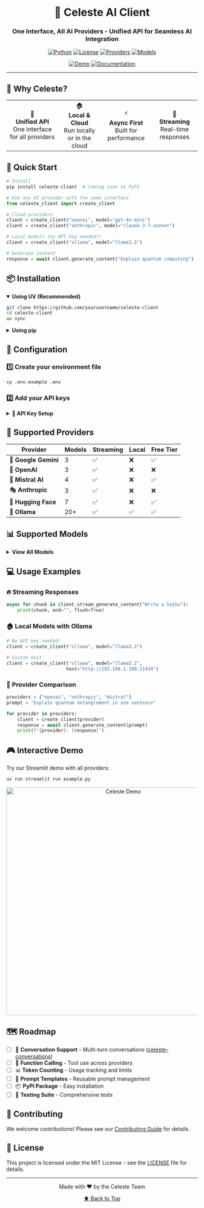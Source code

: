 <div align="center">

# 🌟 Celeste AI Client

### One Interface, All AI Providers - Unified API for Seamless AI Integration

[![Python](https://img.shields.io/badge/Python-3.13+-blue?style=for-the-badge&logo=python&logoColor=white)](https://www.python.org/)
[![License](https://img.shields.io/badge/License-MIT-green?style=for-the-badge&logo=opensourceinitiative&logoColor=white)](LICENSE)
[![Providers](https://img.shields.io/badge/Providers-6+-orange?style=for-the-badge&logo=openai&logoColor=white)](#-supported-providers)
[![Models](https://img.shields.io/badge/Models-40+-purple?style=for-the-badge&logo=huggingface&logoColor=white)](#-supported-models)

[![Demo](https://img.shields.io/badge/🚀_Try_Demo-Streamlit-FF4B4B?style=for-the-badge)](example.py)
[![Documentation](https://img.shields.io/badge/📚_Docs-Coming_Soon-blue?style=for-the-badge)](#)

</div>

---

## 🎯 Why Celeste?

<div align="center">
  <table>
    <tr>
      <td align="center">🔌<br><b>Unified API</b><br>One interface for all providers</td>
      <td align="center">🏠<br><b>Local & Cloud</b><br>Run locally or in the cloud</td>
      <td align="center">⚡<br><b>Async First</b><br>Built for performance</td>
      <td align="center">🔄<br><b>Streaming</b><br>Real-time responses</td>
    </tr>
  </table>
</div>

## 🚀 Quick Start

```python
# Install
pip install celeste-client  # Coming soon to PyPI

# Use any AI provider with the same interface
from celeste_client import create_client

# Cloud providers
client = create_client("openai", model="gpt-4o-mini")
client = create_client("anthropic", model="claude-3-7-sonnet")

# Local models (no API key needed!)
client = create_client("ollama", model="llama3.2")

# Generate content
response = await client.generate_content("Explain quantum computing")
```

## 📦 Installation

<details open>
<summary><b>Using UV (Recommended)</b></summary>

```bash
git clone https://github.com/yourusername/celeste-client
cd celeste-client
uv sync
```
</details>

<details>
<summary><b>Using pip</b></summary>

```bash
git clone https://github.com/yourusername/celeste-client
cd celeste-client
pip install -e .
```
</details>

## 🔧 Configuration

### 1️⃣ Create your environment file
```bash
cp .env.example .env
```

### 2️⃣ Add your API keys

<details>
<summary><b>🔑 API Key Setup</b></summary>

| Provider | Environment Variable | Get API Key |
|----------|---------------------|-------------|
| 🌈 **Gemini** | `GOOGLE_API_KEY` | [Google AI Studio](https://aistudio.google.com/app/apikey) |
| 🤖 **OpenAI** | `OPENAI_API_KEY` | [OpenAI Platform](https://platform.openai.com/api-keys) |
| 🌊 **Mistral** | `MISTRAL_API_KEY` | [Mistral Console](https://console.mistral.ai/) |
| 🎭 **Anthropic** | `ANTHROPIC_API_KEY` | [Anthropic Console](https://console.anthropic.com/) |
| 🤗 **Hugging Face** | `HUGGINGFACE_TOKEN` | [HF Settings](https://huggingface.co/settings/tokens) |
| 🦙 **Ollama** | *No key needed!* | [Install Ollama](https://ollama.com/download) |

</details>

## 🎨 Supported Providers

<div align="center">

| Provider | Models | Streaming | Local | Free Tier |
|----------|--------|-----------|--------|-----------|
| 🌈 **Google Gemini** | 3 | ✅ | ❌ | ✅ |
| 🤖 **OpenAI** | 3 | ✅ | ❌ | ❌ |
| 🌊 **Mistral AI** | 4 | ✅ | ❌ | ✅ |
| 🎭 **Anthropic** | 3 | ✅ | ❌ | ❌ |
| 🤗 **Hugging Face** | 7 | ✅ | ❌ | ✅ |
| 🦙 **Ollama** | 20+ | ✅ | ✅ | ✅ |

</div>

## 📊 Supported Models

<details>
<summary><b>View All Models</b></summary>

### 🌈 Google Gemini
- `gemini-2.5-flash-lite-preview-06-17` - Ultra-fast responses
- `gemini-2.5-flash` - Balanced performance
- `gemini-2.5-pro` - Maximum capability

### 🤖 OpenAI
- `o3-2025-04-16` - Latest O3 model
- `o4-mini-2025-04-16` - Cost-effective
- `gpt-4.1-2025-04-14` - Advanced reasoning

### 🌊 Mistral AI
- `mistral-small-latest` - Fast & efficient
- `mistral-medium-latest` - Balanced
- `mistral-large-latest` - High performance
- `codestral-latest` - Code specialist

### 🎭 Anthropic Claude
- `claude-3-7-sonnet-20250219` - Claude 3.7
- `claude-sonnet-4-20250514` - Claude 4 Sonnet
- `claude-opus-4-20250514` - Claude 4 Opus

### 🤗 Hugging Face
- `google/gemma-2-2b-it` - Lightweight
- `meta-llama/Meta-Llama-3.1-8B-Instruct` - Llama 3.1
- `microsoft/phi-4` - Microsoft Phi-4
- `Qwen/Qwen2.5-7B-Instruct-1M` - 1M context window
- `deepseek-ai/DeepSeek-R1` - DeepSeek reasoning
- [View more...](#)

### 🦙 Ollama (Local)
Popular models (pull with `ollama pull <model>`):
- `llama3.2` - Latest Llama
- `mistral` - Mistral 7B
- `mixtral:8x7b` - MoE model
- `phi3` - Microsoft Phi-3
- `deepseek-r1` - DeepSeek reasoning
- `codellama` - Code generation
- [View all models](https://ollama.com/library)

</details>

## 💻 Usage Examples

### 🔥 Streaming Responses
```python
async for chunk in client.stream_generate_content("Write a haiku"):
    print(chunk, end="", flush=True)
```

### 🏠 Local Models with Ollama
```python
# No API key needed!
client = create_client("ollama", model="llama3.2")

# Custom host
client = create_client("ollama", model="llama3.2", 
                      host="http://192.168.1.100:11434")
```

### 🎯 Provider Comparison
```python
providers = ["openai", "anthropic", "mistral"]
prompt = "Explain quantum entanglement in one sentence"

for provider in providers:
    client = create_client(provider)
    response = await client.generate_content(prompt)
    print(f"{provider}: {response}")
```

## 🎮 Interactive Demo

Try our Streamlit demo with all providers:

```bash
uv run streamlit run example.py
```

<div align="center">
  <img src="assets/demo-screenshot.png" width="600" alt="Celeste Demo">
</div>

## 🗺️ Roadmap

- [ ] 💬 **Conversation Support** - Multi-turn conversations ([celeste-conversations](https://github.com/yourusername/celeste-conversations))
- [ ] 🔧 **Function Calling** - Tool use across providers  
- [ ] 📊 **Token Counting** - Usage tracking and limits
- [ ] 🎨 **Prompt Templates** - Reusable prompt management
- [ ] 📦 **PyPI Package** - Easy installation
- [ ] 🧪 **Testing Suite** - Comprehensive tests

## 🤝 Contributing

We welcome contributions! Please see our [Contributing Guide](CONTRIBUTING.md) for details.

## 📄 License

This project is licensed under the MIT License - see the [LICENSE](LICENSE) file for details.

---

<div align="center">
  Made with ❤️ by the Celeste Team
  
  <a href="#-celeste-ai-client">⬆ Back to Top</a>
</div>